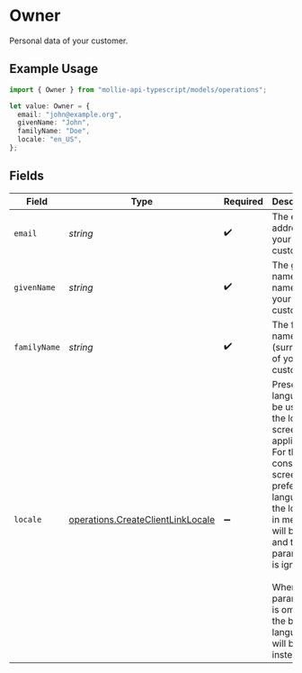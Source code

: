 # Owner

Personal data of your customer.

## Example Usage

```typescript
import { Owner } from "mollie-api-typescript/models/operations";

let value: Owner = {
  email: "john@example.org",
  givenName: "John",
  familyName: "Doe",
  locale: "en_US",
};
```

## Fields

| Field                                                                                                                                                                                                                                                                | Type                                                                                                                                                                                                                                                                 | Required                                                                                                                                                                                                                                                             | Description                                                                                                                                                                                                                                                          | Example                                                                                                                                                                                                                                                              |
| -------------------------------------------------------------------------------------------------------------------------------------------------------------------------------------------------------------------------------------------------------------------- | -------------------------------------------------------------------------------------------------------------------------------------------------------------------------------------------------------------------------------------------------------------------- | -------------------------------------------------------------------------------------------------------------------------------------------------------------------------------------------------------------------------------------------------------------------- | -------------------------------------------------------------------------------------------------------------------------------------------------------------------------------------------------------------------------------------------------------------------- | -------------------------------------------------------------------------------------------------------------------------------------------------------------------------------------------------------------------------------------------------------------------- |
| `email`                                                                                                                                                                                                                                                              | *string*                                                                                                                                                                                                                                                             | :heavy_check_mark:                                                                                                                                                                                                                                                   | The email address of your customer.                                                                                                                                                                                                                                  | john@example.org                                                                                                                                                                                                                                                     |
| `givenName`                                                                                                                                                                                                                                                          | *string*                                                                                                                                                                                                                                                             | :heavy_check_mark:                                                                                                                                                                                                                                                   | The given name (first name) of your customer.                                                                                                                                                                                                                        | John                                                                                                                                                                                                                                                                 |
| `familyName`                                                                                                                                                                                                                                                         | *string*                                                                                                                                                                                                                                                             | :heavy_check_mark:                                                                                                                                                                                                                                                   | The family name (surname) of your customer.                                                                                                                                                                                                                          | Doe                                                                                                                                                                                                                                                                  |
| `locale`                                                                                                                                                                                                                                                             | [operations.CreateClientLinkLocale](../../models/operations/createclientlinklocale.md)                                                                                                                                                                               | :heavy_minus_sign:                                                                                                                                                                                                                                                   | Preset the language to be used for the login screen, if applicable. For the consent screen, the preferred<br/>language of the logged in merchant will be used and this parameter is ignored.<br/><br/>When this parameter is omitted, the browser language will be used instead. | en_US                                                                                                                                                                                                                                                                |